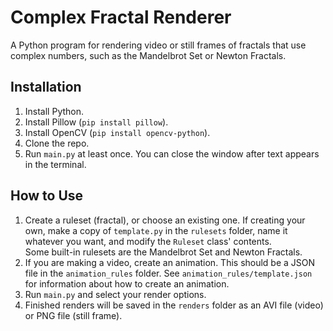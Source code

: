 # Complex Fractal Renderer

A Python program for rendering video or still frames of fractals that use complex numbers, such as the Mandelbrot Set or Newton Fractals. 

## Installation
1. Install Python.
2. Install Pillow (`pip install pillow`).
3. Install OpenCV (`pip install opencv-python`).
4. Clone the repo.
5. Run `main.py` at least once. You can close the window after text appears in the terminal.

## How to Use
1. Create a ruleset (fractal), or choose an existing one. If creating your own, make a copy of `template.py` in the `rulesets` folder, name it whatever you want, and modify the `Ruleset` class' contents.\
   Some built-in rulesets are the Mandelbrot Set and Newton Fractals.
2. If you are making a video, create an animation. This should be a JSON file in the `animation_rules` folder. See `animation_rules/template.json` for information about how to create an animation.
3. Run `main.py` and select your render options.
4. Finished renders will be saved in the `renders` folder as an AVI file (video) or PNG file (still frame).
